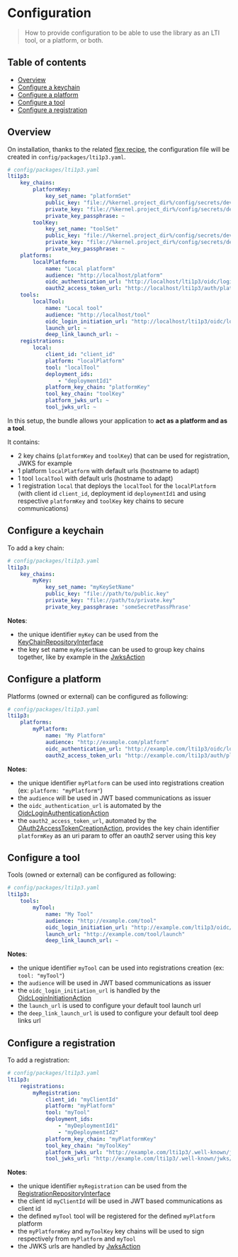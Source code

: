 # Configuration

> How to provide configuration to be able to use the library as an LTI tool, or a platform, or both.

## Table of contents

- [Overview](#overview)
- [Configure a keychain](#configure-a-keychain)
- [Configure a platform](#configure-a-platform)
- [Configure a tool](#configure-a-tool)
- [Configure a registration](#configure-a-registration)

## Overview

On installation, thanks to the related [flex recipe](https://github.com/symfony/recipes-contrib/tree/master/oat-sa/bundle-lti1p3), the configuration file will be created in `config/packages/lti1p3.yaml`.

```yaml
# config/packages/lti1p3.yaml
lti1p3:
    key_chains:
        platformKey:
            key_set_name: "platformSet"
            public_key: "file://%kernel.project_dir%/config/secrets/dev/public.key"
            private_key: "file://%kernel.project_dir%/config/secrets/dev/private.key"
            private_key_passphrase: ~
        toolKey:
            key_set_name: "toolSet"
            public_key: "file://%kernel.project_dir%/config/secrets/dev/public.key"
            private_key: "file://%kernel.project_dir%/config/secrets/dev/private.key"
            private_key_passphrase: ~
    platforms:
        localPlatform:
            name: "Local platform"
            audience: "http://localhost/platform"
            oidc_authentication_url: "http://localhost/lti1p3/oidc/login-authentication"
            oauth2_access_token_url: "http://localhost/lti1p3/auth/platformKey/token"
    tools:
        localTool:
            name: "Local tool"
            audience: "http://localhost/tool"
            oidc_login_initiation_url: "http://localhost/lti1p3/oidc/login-initiation"
            launch_url: ~
            deep_link_launch_url: ~
    registrations:
        local:
            client_id: "client_id"
            platform: "localPlatform"
            tool: "localTool"
            deployment_ids:
                - "deploymentId1"
            platform_key_chain: "platformKey"
            tool_key_chain: "toolKey"
            platform_jwks_url: ~
            tool_jwks_url: ~
```

In this setup, the bundle allows your application to **act as a platform and as a tool**.

It contains:
- 2 key chains (`platformKey` and `toolKey`) that can be used for registration, JWKS for example
- 1 platform `localPlatform` with default urls (hostname to adapt)
- 1 tool `localTool` with default urls (hostname to adapt)
- 1 registration `local` that deploys the `localTool` for the `localPlatform` (with client id `client_id`, deployment id `deploymentId1` and using respective `platformKey` and `toolKey` key chains to secure communications)

## Configure a keychain

To add a key chain:

```yaml
# config/packages/lti1p3.yaml
lti1p3:
    key_chains:
        myKey:
            key_set_name: "myKeySetName"
            public_key: "file://path/to/public.key"
            private_key: "file://path/to/private.key"
            private_key_passphrase: 'someSecretPassPhrase'
```
**Notes**:
- the unique identifier `myKey` can be used from the [KeyChainRepositoryInterface](https://github.com/oat-sa/lib-lti1p3-core/blob/master/src/Security/Key/KeyChainRepositoryInterface.php#L27)
- the key set name `myKeySetName` can be used to group key chains together, like by example in the [JwksAction](../../Action/Jwks/JwksAction.php)

## Configure a platform

Platforms (owned or external) can be configured as following:

```yaml
# config/packages/lti1p3.yaml
lti1p3:
    platforms:
        myPlatform:
            name: "My Platform"
            audience: "http://example.com/platform"
            oidc_authentication_url: "http://example.com/lti1p3/oidc/login-authentication"
            oauth2_access_token_url: "http://example.com/lti1p3/auth/platformKey/token"
```
**Notes**:
- the unique identifier `myPlatform` can be used into registrations creation (ex: `platform: "myPlatform"`)
- the `audience` will be used in JWT based communications as issuer 
- the `oidc_authentication_url` is automated by the [OidcLoginAuthenticationAction](../../Action/Platform/Message/OidcLoginAuthenticationAction.php)
- the `oauth2_access_token_url`, automated by the [OAuth2AccessTokenCreationAction](../../Action/Platform/Service/OAuth2AccessTokenCreationAction.php), provides the key chain identifier `platformKey` as an uri param to offer an oauth2 server using this key

## Configure a tool

Tools (owned or external) can be configured as following:

```yaml
# config/packages/lti1p3.yaml
lti1p3:
    tools:
        myTool:
            name: "My Tool"
            audience: "http://example.com/tool"
            oidc_login_initiation_url: "http://example.com/lti1p3/oidc/login-initiation"
            launch_url: "http://example.com/tool/launch"
            deep_link_launch_url: ~
```
**Notes**:
- the unique identifier `myTool` can be used into registrations creation (ex: `tool: "myTool"`)
- the `audience` will be used in JWT based communications as issuer 
- the `oidc_login_initiation_url` is handled by the [OidcLoginInitiationAction](../../Action/Tool/Message/OidcLoginInitiationAction.php)
- the `launch_url` is used to configure your default tool launch url
- the `deep_link_launch_url` is used to configure your default tool deep links url

## Configure a registration

To add a registration:

```yaml
# config/packages/lti1p3.yaml
lti1p3:
    registrations:
        myRegistration:
            client_id: "myClientId"
            platform: "myPlatform"
            tool: "myTool"
            deployment_ids:
                - "myDeploymentId1"
                - "myDeploymentId2"
            platform_key_chain: "myPlatformKey"
            tool_key_chain: "myToolKey"
            platform_jwks_url: "http://example.com/lti1p3/.well-known/jwks/platformSet.json"
            tool_jwks_url: "http://example.com/lti1p3/.well-known/jwks/toolSet.json"
```
**Notes**:
- the unique identifier `myRegistration` can be used from the [RegistrationRepositoryInterface](https://github.com/oat-sa/lib-lti1p3-core/blob/master/src/Registration/RegistrationRepositoryInterface.php#L27)
- the client id `myClientId` will be used in JWT based communications as client id
- the defined `myTool` tool will be registered for the defined `myPlatform` platform
- the `myPlatformKey` and `myToolKey` key chains will be used to sign respectively from `myPlatform` and `myTool`
- the JWKS urls are handled by [JwksAction](../../Action/Jwks/JwksAction.php)
